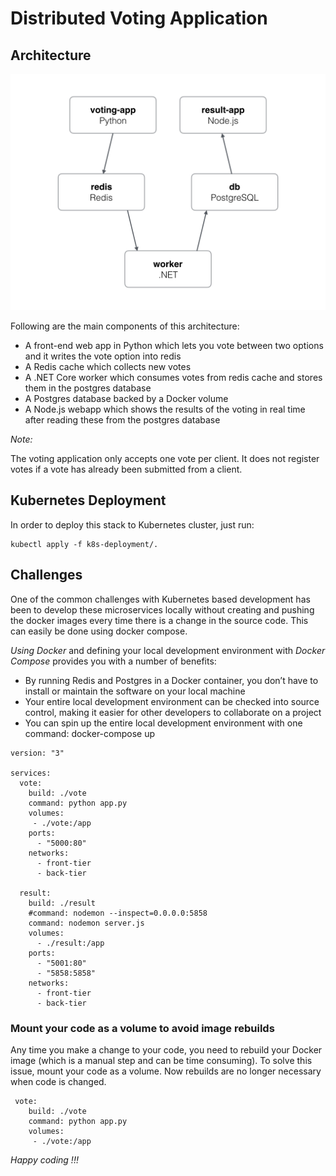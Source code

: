# Distributed Voting Application 
## Architecture

![](votingapp-architecture.png)

Following are the main components of this architecture:

<ul>
<li>A front-end web app in Python which lets you vote between two options and it writes the vote option into redis</li>
<li>A Redis cache which collects new votes</li>
<li>A .NET Core worker which consumes votes from redis cache and stores them in the postgres database</li>
<li>A Postgres database backed by a Docker volume</li>
<li>A Node.js webapp which shows the results of the voting in real time after reading these from the postgres database</li>
</ul>

_Note:_

The voting application only accepts one vote per client. It does not register votes if a vote has already been submitted from a client.

## Kubernetes Deployment

In order to deploy this stack to Kubernetes cluster, just run:

```
kubectl apply -f k8s-deployment/.
```

## Challenges

One of the common challenges with Kubernetes based development has been to develop these microservices locally without creating and pushing the docker images every time there is a change in the source code. This can easily be done using docker compose.

_Using Docker_ and defining your local development environment with _Docker Compose_ provides you with a number of benefits:
<ul>
<li>By running Redis and Postgres in a Docker container, you don’t have to install or maintain the software on your local machine</li>
<li>Your entire local development environment can be checked into source control, making it easier for other developers to collaborate on a project</li>
<li>You can spin up the entire local development environment with one command: docker-compose up</li>
</ul>

```
version: "3"

services:
  vote:
    build: ./vote
    command: python app.py
    volumes:
     - ./vote:/app
    ports:
      - "5000:80"
    networks:
      - front-tier
      - back-tier

  result:
    build: ./result
    #command: nodemon --inspect=0.0.0.0:5858
    command: nodemon server.js
    volumes:
      - ./result:/app
    ports:
      - "5001:80"
      - "5858:5858"
    networks:
      - front-tier
      - back-tier

```     
### Mount your code as a volume to avoid image rebuilds

Any time you make a change to your code, you need to rebuild your Docker image (which is a manual step and can be time consuming). To solve this issue, mount your code as a volume. Now rebuilds are no longer necessary when code is changed.

```
 vote:
    build: ./vote
    command: python app.py
    volumes:
     - ./vote:/app
```


_Happy coding !!!_